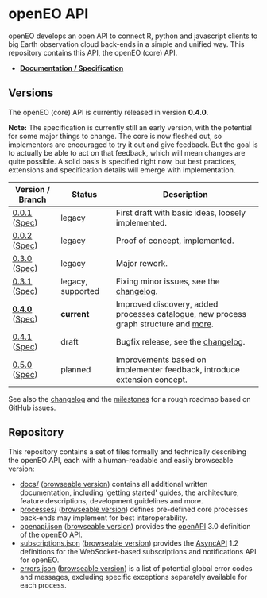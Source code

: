 # openEO API

openEO develops an open API to connect R, python and javascript clients to big Earth observation cloud back-ends in a simple and unified way. This repository contains this API, the openEO (core) API.

* **[Documentation / Specification](https://open-eo.github.io/openeo-api/v/0.4.0/index.html)**

## Versions

The openEO (core) API is currently released in version **0.4.0**.

**Note:** The specification is currently still an early version, with the potential for some major things to change. The core is now fleshed out, so implementors are encouraged to try it out and give feedback. But the goal is to actually be able to act on that feedback, which will mean changes are quite possible. A solid basis is specified right now, but best practices, extensions and specification details will emerge with implementation.

| Version / Branch                                             | Status  | Description |
| ------------------------------------------------------------ | ------- | ----------- |
| [0.0.1](https://github.com/Open-EO/openeo-api/tree/0.0.1) ([Spec](https://open-eo.github.io/openeo-api/v/0.0.1/index.html)) | legacy  | First draft with basic ideas, loosely implemented. |
| [0.0.2](https://github.com/Open-EO/openeo-api/tree/0.0.2) ([Spec](https://open-eo.github.io/openeo-api/v/0.0.2/index.html)) | legacy  | Proof of concept, implemented. |
| [0.3.0](https://github.com/Open-EO/openeo-api/tree/0.3.0) ([Spec](https://open-eo.github.io/openeo-api/v/0.3.0/index.html)) | legacy | Major rework. |
| [0.3.1](https://github.com/Open-EO/openeo-api/tree/0.3.1) ([Spec](https://open-eo.github.io/openeo-api/v/0.3.1/index.html)) | legacy, supported | Fixing minor issues, see the [changelog](CHANGELOG.md#031---2018-11-06). |
| [**0.4.0**](https://github.com/Open-EO/openeo-api/tree/0.4.0) ([Spec](https://open-eo.github.io/openeo-api/v/0.4.0/index.html)) | **current** | Improved discovery, added processes catalogue, new process graph structure and [more](CHANGELOG.md#040---2019-03-07). |
| [0.4.1](https://github.com/Open-EO/openeo-api/tree/0.4.1) ([Spec](https://open-eo.github.io/openeo-api/v/0.4.1/index.html)) | draft | Bugfix release, see the [changelog](CHANGELOG.md#041---Unreleased). |
| [0.5.0](https://github.com/Open-EO/openeo-api/tree/0.5.0) ([Spec](https://open-eo.github.io/openeo-api/v/0.5.0/index.html)) | planned | Improvements based on implementer feedback, introduce extension concept. |

See also the [changelog](CHANGELOG.md) and the [milestones](https://github.com/Open-EO/openeo-api/milestones) for a rough roadmap based on GitHub issues.

## Repository

This repository contains a set of files formally and technically describing the openEO API, each with a human-readable and easily browseable version:

* [docs/](docs/) ([browseable version](https://open-eo.github.io/openeo-api/v/0.4.0/)) contains all additional written documentation, including 'getting started' guides, the architecture, feature descriptions, development guidelines and more.
* [processes/](processes/) ([browseable version](https://open-eo.github.io/openeo-api/v/0.4.0/processreference/)) defines pre-defined core processes back-ends may implement for best interoperability.
* [openapi.json](openapi.json) ([browseable version](https://open-eo.github.io/openeo-api/v/0.4.0/apireference/)) provides the [openAPI](https://www.openapis.org/) 3.0 definition of the openEO API.
* [subscriptions.json](subscriptions.json) ([browseable version](https://open-eo.github.io/openeo-api/v/0.4.0/apireference-subscriptions/)) provides the [AsyncAPI](https://www.asyncapi.com/) 1.2 definitions for the WebSocket-based subscriptions and notifications API for openEO.
* [errors.json](errors.json) ([browseable version](https://open-eo.github.io/openeo-api/v/0.4.0/errors/#openeo-error-codes)) is a list of potential global error codes and messages, excluding specific exceptions separately available for each process.
